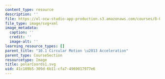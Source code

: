 ```yaml
---
content_type: resource
description: ''
file: https://ol-ocw-studio-app-production.s3.amazonaws.com/courses/8-01sc-classical-mechanics-fall-2016/41c189b5309d6b11cfa74969017977e6_polarCoords1.svg
file_type: image/svg+xml
image_metadata:
  caption: ''
  credit: ''
  image-alt: ''
learning_resource_types: []
parent_title: "10.1 Circular Motion \u2013 Acceleration"
parent_type: CourseSection
resourcetype: Image
title: polarCoords1.svg
uid: 41c189b5-309d-6b11-cfa7-4969017977e6
---
```

